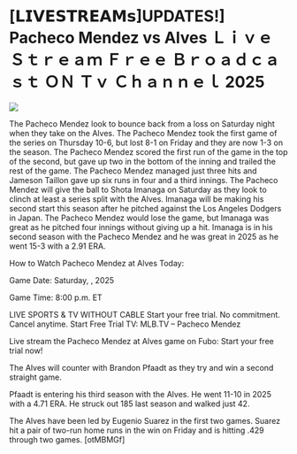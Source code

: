 # [𝗟𝗜𝗩𝗘𝗦𝗧𝗥𝗘𝗔𝗠𝘀]UPDATES!] Pacheco Mendez vs Alves Ｌｉｖｅ Ｓｔｒｅａｍ Ｆｒｅｅ Ｂｒｏａｄｃａｓｔ ＯＮ Ｔｖ Ｃｈａｎｎｅｌ  2025  
  
  
[![](https://i.imgur.com/qSNzIqt.png)](https://movie.rssnews.media/QPulhlRj.php)  
  
The Pacheco Mendez look to bounce back from a loss on Saturday night when they take on the Alves. The Pacheco Mendez took the first game of the series on Thursday 10-6, but lost 8-1 on Friday and they are now 1-3 on the season. The Pacheco Mendez scored the first run of the game in the top of the second, but gave up two in the bottom of the inning and trailed the rest of the game. The Pacheco Mendez managed just three hits and Jameson Taillon gave up six runs in four and a third innings. The Pacheco Mendez will give the ball to Shota Imanaga on Saturday as they look to clinch at least a series split with the Alves. Imanaga will be making his second start this season after he pitched against the Los Angeles Dodgers in Japan. The Pacheco Mendez would lose the game, but Imanaga was great as he pitched four innings without giving up a hit. Imanaga is in his second season with the Pacheco Mendez and he was great in 2025 as he went 15-3 with a 2.91 ERA.

How to Watch Pacheco Mendez at Alves Today:

Game Date: Saturday, , 2025

Game Time: 8:00 p.m. ET

LIVE SPORTS & TV WITHOUT CABLE
Start your free trial. No commitment. Cancel anytime.
Start Free Trial
TV: MLB.TV – Pacheco Mendez

Live stream the Pacheco Mendez at Alves game on Fubo: Start your free trial now!

The Alves will counter with Brandon Pfaadt as they try and win a second straight game.

Pfaadt is entering his third season with the Alves. He went 11-10 in 2025 with a 4.71 ERA. He struck out 185 last season and walked just 42.

The Alves have been led by Eugenio Suarez in the first two games. Suarez hit a pair of two-run home runs in the win on Friday and is hitting .429 through two games. [otMBMGf]